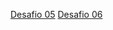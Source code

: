 <!-- Desafios Markee App -->

[Desafio 05](https://github.com/FilipeNatividade/markee_app/tree/challenge_05)
[Desafio 06](https://github.com/FilipeNatividade/markee_app/tree/challenge_06)